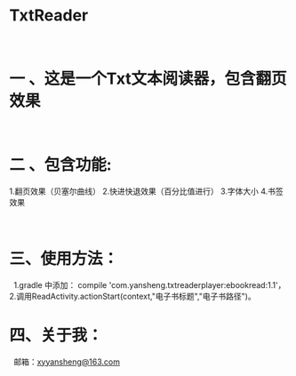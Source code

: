 # TxtReader

 
# 一 、这是一个Txt文本阅读器，包含翻页效果
 
# 二 、包含功能:
1.翻页效果（贝塞尔曲线）
2.快进快退效果（百分比值进行）
3.字体大小
4.书签效果

 
# 三、使用方法：
 
1.gradle 中添加：    compile 'com.yansheng.txtreaderplayer:ebookread:1.1'，
2.调用ReadActivity.actionStart(context,"电子书标题","电子书路径")。
 
# 四、关于我：
  邮箱：xyyansheng@163.com
